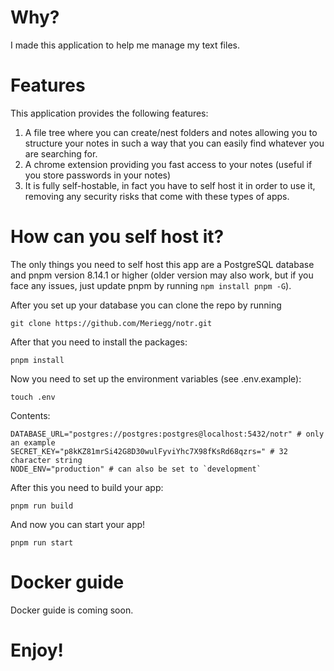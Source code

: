 # Why?

I made this application to help me manage my text files.

# Features

This application provides the following features:
1. A file tree where you can create/nest folders and notes allowing you to structure your notes in such a way that you can easily find whatever you are searching for.
2. A chrome extension providing you fast access to your notes (useful if you store passwords in your notes) 
3. It is fully self-hostable, in fact you have to self host it in order to use it, removing any security risks that come with these types of apps.

# How can you self host it?

The only things you need to self host this app are a PostgreSQL database and pnpm version 8.14.1 or higher (older version may also work, but if you face any issues, just update pnpm by running `npm install pnpm -G`).

After you set up your database you can clone the repo by running

```
git clone https://github.com/Meriegg/notr.git
```

After that you need to install the packages:

```
pnpm install
```

Now you need to set up the environment variables (see .env.example):

```
touch .env
```

Contents:

```
DATABASE_URL="postgres://postgres:postgres@localhost:5432/notr" # only an example
SECRET_KEY="p8kKZ81mrSi42G8D30wulFyviYhc7X98fKsRd68qzrs=" # 32 character string
NODE_ENV="production" # can also be set to `development`
```

After this you need to build your app:

```
pnpm run build
```

And now you can start your app!

```
pnpm run start
```

# Docker guide 

Docker guide is coming soon.

# Enjoy!
